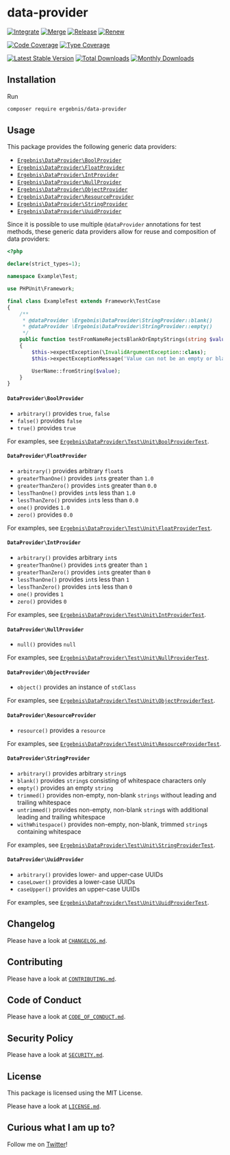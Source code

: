 # data-provider

[![Integrate](https://github.com/ergebnis/data-provider/workflows/Integrate/badge.svg)](https://github.com/ergebnis/data-provider/actions)
[![Merge](https://github.com/ergebnis/data-provider/workflows/Merge/badge.svg)](https://github.com/ergebnis/data-provider/actions)
[![Release](https://github.com/ergebnis/data-provider/workflows/Release/badge.svg)](https://github.com/ergebnis/data-provider/actions)
[![Renew](https://github.com/ergebnis/data-provider/workflows/Renew/badge.svg)](https://github.com/ergebnis/data-provider/actions)

[![Code Coverage](https://codecov.io/gh/ergebnis/data-provider/branch/main/graph/badge.svg)](https://codecov.io/gh/ergebnis/data-provider)
[![Type Coverage](https://shepherd.dev/github/ergebnis/data-provider/coverage.svg)](https://shepherd.dev/github/ergebnis/data-provider)

[![Latest Stable Version](https://poser.pugx.org/ergebnis/data-provider/v/stable)](https://packagist.org/packages/ergebnis/data-provider)
[![Total Downloads](https://poser.pugx.org/ergebnis/data-provider/downloads)](https://packagist.org/packages/ergebnis/data-provider)
[![Monthly Downloads](http://poser.pugx.org/ergebnis/data-provider/d/monthly)](https://packagist.org/packages/ergebnis/data-provider)

## Installation

Run

```sh
composer require ergebnis/data-provider
```

## Usage

This package provides the following generic data providers:

- [`Ergebnis\DataProvider\BoolProvider`](https://github.com/ergebnis/data-provider#dataproviderboolprovider)
- [`Ergebnis\DataProvider\FloatProvider`](https://github.com/ergebnis/data-provider#dataproviderfloatprovider)
- [`Ergebnis\DataProvider\IntProvider`](https://github.com/ergebnis/data-provider#dataproviderintprovider)
- [`Ergebnis\DataProvider\NullProvider`](https://github.com/ergebnis/data-provider#dataprovidernullprovider)
- [`Ergebnis\DataProvider\ObjectProvider`](https://github.com/ergebnis/data-provider#dataproviderobjectprovider)
- [`Ergebnis\DataProvider\ResourceProvider`](https://github.com/ergebnis/data-provider#dataproviderresourceprovider)
- [`Ergebnis\DataProvider\StringProvider`](https://github.com/ergebnis/data-provider#dataproviderstringprovider)
- [`Ergebnis\DataProvider\UuidProvider`](https://github.com/ergebnis/data-provider#dataprovideruuidprovider)

Since it is possible to use multiple `@dataProvider` annotations for test methods, these generic data providers allow for reuse and composition of data providers:

```php
<?php

declare(strict_types=1);

namespace Example\Test;

use PHPUnit\Framework;

final class ExampleTest extends Framework\TestCase
{
    /**
     * @dataProvider \Ergebnis\DataProvider\StringProvider::blank()
     * @dataProvider \Ergebnis\DataProvider\StringProvider::empty()
     */
    public function testFromNameRejectsBlankOrEmptyStrings(string $value): void
    {
        $this->expectException(\InvalidArgumentException::class);
        $this->expectExceptionMessage('Value can not be an empty or blank string.');

        UserName::fromString($value);
    }
}
```

#### `DataProvider\BoolProvider`

- `arbitrary()` provides `true`, `false`
- `false()` provides `false`
- `true()` provides `true`

For examples, see [`Ergebnis\DataProvider\Test\Unit\BoolProviderTest`](test/Unit/BoolProviderTest.php).

#### `DataProvider\FloatProvider`

- `arbitrary()` provides arbitrary `float`s
- `greaterThanOne()` provides `int`s greater than `1.0`
- `greaterThanZero()` provides `int`s greater than `0.0`
- `lessThanOne()` provides `int`s less than `1.0`
- `lessThanZero()` provides `int`s less than `0.0`
- `one()` provides `1.0`
- `zero()` provides `0.0`

For examples, see [`Ergebnis\DataProvider\Test\Unit\FloatProviderTest`](test/Unit/FloatProviderTest.php).

#### `DataProvider\IntProvider`

- `arbitrary()` provides arbitrary `int`s
- `greaterThanOne()` provides `int`s greater than `1`
- `greaterThanZero()` provides `int`s greater than `0`
- `lessThanOne()` provides `int`s less than `1`
- `lessThanZero()` provides `int`s less than `0`
- `one()` provides `1`
- `zero()` provides `0`

For examples, see [`Ergebnis\DataProvider\Test\Unit\IntProviderTest`](test/Unit/IntProviderTest.php).

#### `DataProvider\NullProvider`

- `null()` provides `null`

For examples, see [`Ergebnis\DataProvider\Test\Unit\NullProviderTest`](test/Unit/NullProviderTest.php).

#### `DataProvider\ObjectProvider`

- `object()` provides an instance of `stdClass`

For examples, see [`Ergebnis\DataProvider\Test\Unit\ObjectProviderTest`](test/Unit/ObjectProviderTest.php).

#### `DataProvider\ResourceProvider`

- `resource()` provides a `resource`

For examples, see [`Ergebnis\DataProvider\Test\Unit\ResourceProviderTest`](test/Unit/ResourceProviderTest.php).

#### `DataProvider\StringProvider`

- `arbitrary()` provides arbitrary `string`s
- `blank()` provides `string`s consisting of whitespace characters only
- `empty()` provides an empty `string`
- `trimmed()` provides non-empty, non-blank `strings` without leading and trailing whitespace
- `untrimmed()` provides non-empty, non-blank `string`s with additional leading and trailing whitespace
- `withWhitespace()` provides non-empty, non-blank, trimmed `string`s containing whitespace

For examples, see [`Ergebnis\DataProvider\Test\Unit\StringProviderTest`](test/Unit/StringProviderTest.php).

#### `DataProvider\UuidProvider`

- `arbitrary()` provides lower- and upper-case UUIDs
- `caseLower()` provides a lower-case UUIDs
- `caseUpper()` provides an upper-case UUIDs

For examples, see [`Ergebnis\DataProvider\Test\Unit\UuidProviderTest`](test/Unit/UuidProviderTest.php).

## Changelog

Please have a look at [`CHANGELOG.md`](CHANGELOG.md).

## Contributing

Please have a look at [`CONTRIBUTING.md`](.github/CONTRIBUTING.md).

## Code of Conduct

Please have a look at [`CODE_OF_CONDUCT.md`](https://github.com/ergebnis/.github/blob/main/CODE_OF_CONDUCT.md).

## Security Policy

Please have a look at [`SECURITY.md`](.github/SECURITY.md).

## License

This package is licensed using the MIT License.

Please have a look at [`LICENSE.md`](LICENSE.md).

## Curious what I am up to?

Follow me on [Twitter](https://twitter.com/intent/follow?screen_name=localheinz)!
